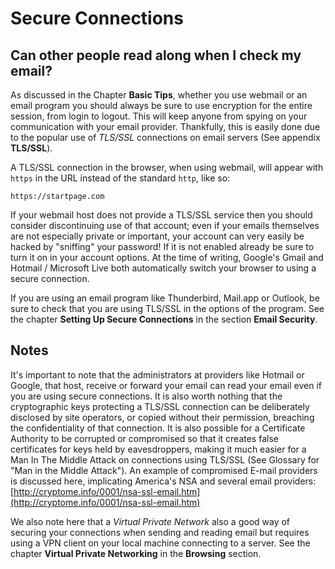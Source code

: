 Secure Connections
==================

Can other people read along when I check my email?
--------------------------------------------------

As discussed in the Chapter **Basic Tips**, whether you use webmail or an email program you should always be sure to use encryption for the entire session, from login to logout. This will keep anyone from spying on your communication with your email provider. Thankfully, this is easily done due to the popular use of *TLS/SSL* connections on email servers (See appendix **TLS/SSL**).

A TLS/SSL connection in the browser, when using webmail, will appear with `https` in the URL instead of the standard `http`, like so:

`https://startpage.com`

If your webmail host does not provide a TLS/SSL service then you should consider discontinuing use of that account; even if your emails themselves are not especially private or important, your account can very easily be hacked by "sniffing" your password! If it is not enabled already be sure to turn it on in your account options. At the time of writing, Google's Gmail and Hotmail / Microsoft Live both automatically switch your browser to using a secure connection.

If you are using an email program like Thunderbird, Mail.app or Outlook, be sure to check that you are using TLS/SSL in the options of the program. See the chapter **Setting Up Secure Connections** in the section **Email Security**.

Notes
-----

It's important to note that the administrators at providers like Hotmail or Google, that host, receive or forward your email can read your email even if you are using secure connections. It is also worth nothing that the cryptographic keys protecting a TLS/SSL connection can be deliberately disclosed by site operators, or copied without their permission, breaching the confidentiality of that connection. It is also possible for a Certificate Authority to be corrupted or compromised so that it creates false certificates for keys held by eavesdroppers, making it much easier for a Man In The Middle Attack on connections using TLS/SSL (See Glossary for "Man in the Middle Attack"). An example of compromised E-mail providers is discussed here, implicating America's NSA and several email providers: [http://cryptome.info/0001/nsa-ssl-email.htm](http://cryptome.info/0001/nsa-ssl-email.htm)

We also note here that a *Virtual Private Network* also a good way of securing your connections when sending and reading email but requires using a VPN client on your local machine connecting to a server. See the chapter **Virtual Private Networking** in the **Browsing** section.
